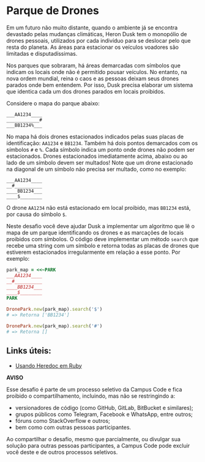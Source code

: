 # Parque de Drones

Em um futuro não muito distante, quando o ambiente já se encontra devastado pelas
mudanças climáticas, Heron Dusk tem o monopólio de drones pessoais, utilizados
por cada indivíduo para se deslocar pelo que resta do planeta. As áreas 
para estacionar os veículos voadores são limitadas e disputadíssimas.

Nos parques que sobraram, há áreas demarcadas com símbolos que indicam os locais 
onde não é permitido pousar veículos. No entanto, na nova ordem mundial, reina o 
caos e as pessoas deixam seus drones parados onde bem entendem. Por isso, Dusk precisa
elaborar um sistema que identica cada um dos drones parados em locais proibidos.

Considere o mapa do parque abaixo:

```shell
___AA1234____
____________#
___BB1234%___
```

No mapa há dois drones estacionados indicados pelas suas placas de
identificação: `AA1234` e `BB1234`. Também há dois pontos demarcados com os
símbolos `#` e `%`. Cada símbolo indica um ponto onde drones não podem ser
estacionados. Drones estacionados imediatamente acima, abaixo ou ao lado de um
símbolo devem ser multados! Note que um drone estacionado na diagonal de um
símbolo não precisa ser multado, como no exemplo:

```shell
___AA1234____
__#__________
____BB1234___
____$________
```

O drone `AA1234` não está estacionado em local proibido, mas `BB1234` está, por
causa do símbolo `$`.

Neste desafio você deve ajudar Dusk a implementar um algoritmo que lê o mapa de
um parque identificando os drones e as marcações de locais proibidos com
símbolos. O código deve implementar um método `search` que recebe uma string com
um símbolo e retorna todas as placas de drones que estiverem estacionados
irregularmente em relação a esse ponto. Por exemplo:

```ruby
park_map = <<~PARK
___AA1234____
__#__________
____BB1234___
____$________
PARK

DronePark.new(park_map).search('$')
# => Retorna ['BB1234']

DronePark.new(park_map).search('#')
# => Retorna []
```

## Links úteis:

- [Usando Heredoc em Ruby](https://campuscode.com.br/conteudos/usando-heredoc-em-ruby)


**AVISO**

Esse desafio é parte de um processo seletivo da Campus Code e fica proibido o compartilhamento, incluindo, mas não se restringindo a:

- versionadores de código (como GitHub, GitLab, BitBucket e similares);
- grupos públicos como Telegram, Facebook e WhatsApp, entre outros;
- fóruns como StackOverflow e outros;
- bem como com outras pessoas participantes.

Ao compartilhar o desafio, mesmo que parcialmente, ou divulgar sua solução para outras pessoas participantes, a Campus Code pode excluir você deste e de outros processos seletivos.
